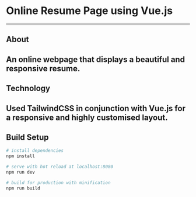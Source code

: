 # Online Resume Page using Vue.js
----
## About
An online webpage that displays a beautiful and responsive resume.
----
## Technology
Used TailwindCSS in conjunction with Vue.js for a responsive and highly customised layout.
----
## Build Setup

``` bash
# install dependencies
npm install

# serve with hot reload at localhost:8080
npm run dev

# build for production with minification
npm run build
```
